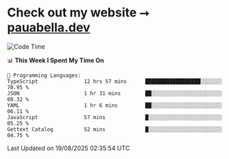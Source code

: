 # Check out my website ⭢ [pauabella.dev](https://pauabella.dev)

<!--START_SECTION:waka-->
![Code Time](http://img.shields.io/badge/Code%20Time-4%2C712%20hrs%2058%20mins-blue)

📊 **This Week I Spent My Time On** 

```text
💬 Programming Languages: 
TypeScript               12 hrs 57 mins      ██████████████████░░░░░░░   70.95 % 
JSON                     1 hr 31 mins        ██░░░░░░░░░░░░░░░░░░░░░░░   08.32 % 
YAML                     1 hr 6 mins         ██░░░░░░░░░░░░░░░░░░░░░░░   06.11 % 
JavaScript               57 mins             █░░░░░░░░░░░░░░░░░░░░░░░░   05.25 % 
Gettext Catalog          52 mins             █░░░░░░░░░░░░░░░░░░░░░░░░   04.75 % 
```


 Last Updated on 19/08/2025 02:35:54 UTC
<!--END_SECTION:waka-->
